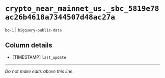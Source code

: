 # `crypto_near_mainnet_us._sbc_5819e78ac26b4618a7344507d48ac27a`
`bq-1` | `bigquery-public-data`

## Column details
* [TIMESTAMP] `last_update`

-------------------------------------------------------------------------------
*Do not make edits above this line.*
